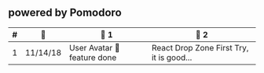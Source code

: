 

## powered by Pomodoro

|  #  | 📅 |🥔 1 | 🥔 2 |
| --- | -- |-------- | -------- |
| 1 | 11/14/18 | User Avatar 🦊 feature done | React Drop Zone First Try, it is good... |
